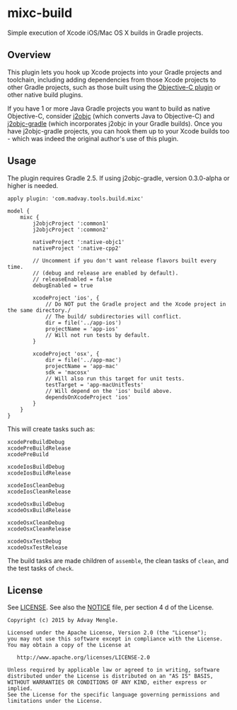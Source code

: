 # mixc-build
Simple execution of Xcode iOS/Mac OS X builds in Gradle projects.

## Overview
This plugin lets you hook up Xcode projects into your Gradle projects and toolchain,
including adding dependencies from those Xcode projects to other Gradle projects,
such as those built using the
[Objective-C plugin](https://docs.gradle.org/current/userguide/nativeBinaries.html)
or other native build plugins.

If you have 1 or more Java Gradle projects you want to build as native Objective-C,
consider [j2objc](https://github.com/google/j2objc) (which converts Java to Objective-C)
and [j2objc-gradle](https://github.com/j2objc-contrib/j2objc-gradle)
(which incorporates j2objc in your Gradle builds).  Once you have j2objc-gradle projects,
you can hook them up to your Xcode builds too - which was indeed the original author's
use of this plugin.

## Usage
The plugin requires Gradle 2.5.  If using j2objc-gradle, version 0.3.0-alpha or higher is needed.

```
apply plugin: 'com.madvay.tools.build.mixc'

model {
    mixc {
        j2objcProject ':common1'
        j2objcProject ':common2'

        nativeProject ':native-objc1'
        nativeProject ':native-cpp2'

        // Uncomment if you don't want release flavors built every time.
        // (debug and release are enabled by default).
        // releaseEnabled = false
        debugEnabled = true

        xcodeProject 'ios', {
            // Do NOT put the Gradle project and the Xcode project in the same directory./
            // The build/ subdirectories will conflict.
            dir = file('../app-ios')
            projectName = 'app-ios'
            // Will not run tests by default.
        }

        xcodeProject 'osx', {
            dir = file('../app-mac')
            projectName = 'app-mac'
            sdk = 'macosx'
            // Will also run this target for unit tests.
            testTarget = 'app-macUnitTests'
            // Will depend on the 'ios' build above.
            dependsOnXcodeProject 'ios'
        }
    }
}
```

This will create tasks such as:

```
xcodePreBuildDebug
xcodePreBuildRelease
xcodePreBuild

xcodeIosBuildDebug
xcodeIosBuildRelease

xcodeIosCleanDebug
xcodeIosCleanRelease

xcodeOsxBuildDebug
xcodeOsxBuildRelease

xcodeOsxCleanDebug
xcodeOsxCleanRelease

xcodeOsxTestDebug
xcodeOsxTestRelease
```

The build tasks are made children of `assemble`, the clean tasks of `clean`,
and the test tasks of `check`.

## License
See [LICENSE](LICENSE).
See also the [NOTICE](NOTICE) file, per section 4 d of the License.

```
Copyright (c) 2015 by Advay Mengle.

Licensed under the Apache License, Version 2.0 (the "License");
you may not use this software except in compliance with the License.
You may obtain a copy of the License at

   http://www.apache.org/licenses/LICENSE-2.0

Unless required by applicable law or agreed to in writing, software
distributed under the License is distributed on an "AS IS" BASIS,
WITHOUT WARRANTIES OR CONDITIONS OF ANY KIND, either express or implied.
See the License for the specific language governing permissions and
limitations under the License.
```
